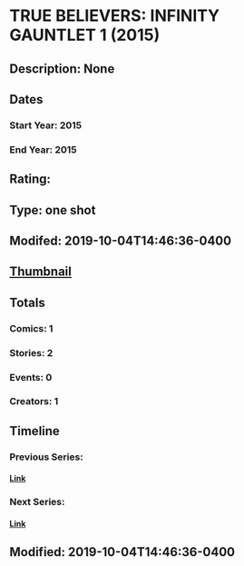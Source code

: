 # TRUE BELIEVERS: INFINITY GAUNTLET 1 (2015)
## Description: None
## Dates
### Start Year: 2015
### End Year: 2015
## Rating: 
## Type: one shot
## Modifed: 2019-10-04T14:46:36-0400
## [Thumbnail](http://i.annihil.us/u/prod/marvel/i/mg/6/d0/5130ff669d4f4.jpg)
## Totals
### Comics: 1
### Stories: 2
### Events: 0
### Creators: 1
## Timeline
### Previous Series: 
#### [Link]()
### Next Series: 
#### [Link]()
## Modified: 2019-10-04T14:46:36-0400